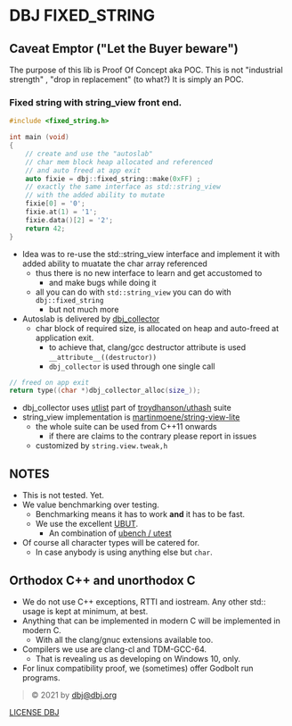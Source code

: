 # DBJ FIXED_STRING

## Caveat Emptor ("Let the Buyer beware")

The purpose of this lib is Proof Of Concept aka POC. This is not "industrial strength" , "drop in replacement" (to what?) It is simply an POC.

### Fixed string with string_view front end.

```cpp
#include <fixed_string.h>

int main (void)
{
    // create and use the "autoslab"
    // char mem block heap allocated and referenced
    // and auto freed at app exit
    auto fixie = dbj::fixed_string::make(0xFF) ;
    // exactly the same interface as std::string_view
    // with the added ability to mutate
    fixie[0] = '0';
    fixie.at(1) = '1';
    fixie.data()[2] = '2';
    return 42;
}
```

- Idea was to re-use the std::string_view  interface and implement it with added ability to muatate the char array referenced
    - thus there is no new interface to learn and get accustomed to
      - and make bugs while doing it
    - all you can do with `std::string_view` you can do with `dbj::fixed_string`
      - but not much more
- Autoslab is delivered by [dbj_collector](dbj_collector.h)
  - char block of required size, is allocated on heap and auto-freed at application exit.  
    - to achieve that, clang/gcc destructor attribute is used `__attribute__((destructor))`
    - `dbj_collector` is used through one single call
```cpp
// freed on app exit
return type((char *)dbj_collector_alloc(size_));
```
  - dbj_collector uses [utlist](https://github.com/troydhanson/uthash/blob/master/src/utlist.h) part of [troydhanson/uthash](https://github.com/troydhanson/uthash) suite
- string_view implementation is [martinmoene/string-view-lite](https://github.com/martinmoene/string-view-lite)
  - the whole suite can be used from C++11 onwards
    - if there are claims to the contrary please report in issues
  - customized by `string.view.tweak,h`

## NOTES

- This is not tested. Yet. 
- We value benchmarking over testing. 
  - Benchmarking means it has to work **and** it has to be fast.
  - We use the excellent [UBUT](https://github.com/dbj-data/ubut).
    - An combination of [ubench / utest](https://github.com/sheredom) 
- Of course all character types will be catered for. 
  - In case anybody is using anything else but `char`.

## Orthodox C++ and unorthodox C

- We do not use C++ exceptions, RTTI and iostream. Any other std:: usage is kept at minimum, at best.
- Anything that can be implemented in modern C will be implemented in modern C. 
   - With all the clang/gnuc extensions available too.
- Compilers we use are clang-cl and TDM-GCC-64. 
   - That is revealing us as developing on Windows 10, only.
- For linux compatibility proof, we (sometimes) offer Godbolt run programs.

> &copy; 2021 by dbj@dbj.org 

[LICENSE DBJ](https://dbj.org/license_dbj/)
